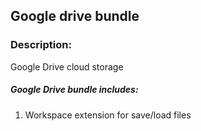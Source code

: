 ## Google drive bundle

### Description:

Google Drive cloud storage

##### Google Drive bundle includes:

1. Workspace extension for save/load files
